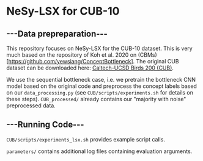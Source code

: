 # NeSy-LSX for CUB-10

## ---Data prepreparation---
This repository focuses on NeSy-LSX for the CUB-10 dataset. This is very much based on the repository of Koh et al. 2020
on (CBMs)[https://github.com/yewsiang/ConceptBottleneck]. The original CUB dataset can be downloaded here: 
[Caltech-UCSD Birds 200 (CUB)](http://www.vision.caltech.edu/visipedia/CUB-200.html).

We use the sequential bottleneck case, i.e. we pretrain the bottleneck CNN model based on the original code 
and preprocess the concept labels based on our ```data_processing.py``` (see ```CUB/scripts/experiments.sh``` 
for details on these steps). ```CUB_processed/``` already contains our "majority with noise" preprocessed 
data.

## ---Running Code---
```CUB/scripts/experiments_lsx.sh``` provides example script calls.

```parameters/``` contains additional log files containing evaluation arguments.
